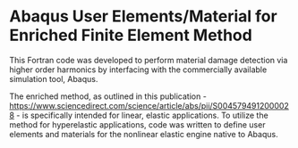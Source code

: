 # Abaqus User Elements/Material for Enriched Finite Element Method

This Fortran code was developed to perform material damage detection via higher order harmonics by interfacing with the commercially available simulation tool, Abaqus. 

The enriched method, as outlined in this publication - https://www.sciencedirect.com/science/article/abs/pii/S0045794912000028 - is specifically intended for linear, elastic applications. To utilize the method for hyperelastic applications, code was written to define user elements and materials for the nonlinear elastic engine native to Abaqus. 
